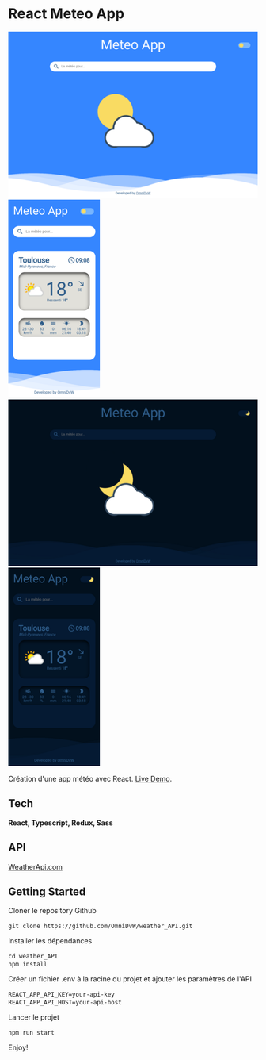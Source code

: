 # React Meteo App

![meteo app desktop light](https://github.com/OmniDvW/weather_API/blob/master/readme_Img/omni-meteo-desktop-light.png)
![meteo app smartphone light](https://github.com/OmniDvW/weather_API/blob/master/readme_Img/omni-meteo-smartphone-light.png)
![meteo app desktop dark](https://github.com/OmniDvW/weather_API/blob/master/readme_Img/omni-meteo-desktop-dark.png) 
![meteo app smartphone dark](https://github.com/OmniDvW/weather_API/blob/master/readme_Img/omni-meteo-smartphone-dark.png)

Création d'une app météo avec React. [Live Demo](https://omni-meteo.netlify.app/).

## Tech

**React, Typescript, Redux, Sass**

## API

[WeatherApi.com](https://www.weatherapi.com/)

## Getting Started

Cloner le repository Github

```
git clone https://github.com/OmniDvW/weather_API.git
```
Installer les dépendances

```
cd weather_API
npm install
```

Créer un fichier .env à la racine du projet et ajouter les paramètres de l'API
```
REACT_APP_API_KEY=your-api-key
REACT_APP_API_HOST=your-api-host
```

Lancer le projet
```
npm run start
```

Enjoy!


 